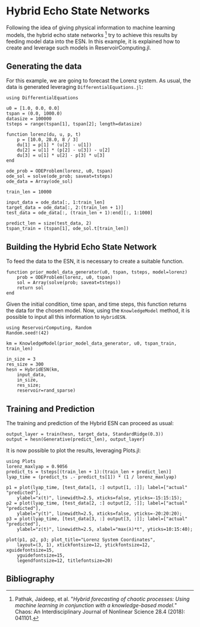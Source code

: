# Hybrid Echo State Networks

Following the idea of giving physical information to machine learning models, the hybrid echo state networks [^1] try to achieve this results by feeding model data into the ESN. In this example, it is explained how to create and leverage such models in ReservoirComputing.jl.

## Generating the data

For this example, we are going to forecast the Lorenz system. As usual, the data is generated leveraging `DifferentialEquations.jl`:

```@example hybrid
using DifferentialEquations

u0 = [1.0, 0.0, 0.0]
tspan = (0.0, 1000.0)
datasize = 100000
tsteps = range(tspan[1], tspan[2]; length=datasize)

function lorenz(du, u, p, t)
    p = [10.0, 28.0, 8 / 3]
    du[1] = p[1] * (u[2] - u[1])
    du[2] = u[1] * (p[2] - u[3]) - u[2]
    du[3] = u[1] * u[2] - p[3] * u[3]
end

ode_prob = ODEProblem(lorenz, u0, tspan)
ode_sol = solve(ode_prob; saveat=tsteps)
ode_data = Array(ode_sol)

train_len = 10000

input_data = ode_data[:, 1:train_len]
target_data = ode_data[:, 2:(train_len + 1)]
test_data = ode_data[:, (train_len + 1):end][:, 1:1000]

predict_len = size(test_data, 2)
tspan_train = (tspan[1], ode_sol.t[train_len])
```

## Building the Hybrid Echo State Network

To feed the data to the ESN, it is necessary to create a suitable function.

```@example hybrid
function prior_model_data_generator(u0, tspan, tsteps, model=lorenz)
    prob = ODEProblem(lorenz, u0, tspan)
    sol = Array(solve(prob; saveat=tsteps))
    return sol
end
```

Given the initial condition, time span, and time steps, this function returns the data for the chosen model. Now, using the `KnowledgeModel` method, it is possible to input all this information to `HybridESN`.

```@example hybrid
using ReservoirComputing, Random
Random.seed!(42)

km = KnowledgeModel(prior_model_data_generator, u0, tspan_train, train_len)

in_size = 3
res_size = 300
hesn = HybridESN(km,
    input_data,
    in_size,
    res_size;
    reservoir=rand_sparse)
```

## Training and Prediction

The training and prediction of the Hybrid ESN can proceed as usual:

```@example hybrid
output_layer = train(hesn, target_data, StandardRidge(0.3))
output = hesn(Generative(predict_len), output_layer)
```

It is now possible to plot the results, leveraging Plots.jl:

```@example hybrid
using Plots
lorenz_maxlyap = 0.9056
predict_ts = tsteps[(train_len + 1):(train_len + predict_len)]
lyap_time = (predict_ts .- predict_ts[1]) * (1 / lorenz_maxlyap)

p1 = plot(lyap_time, [test_data[1, :] output[1, :]]; label=["actual" "predicted"],
    ylabel="x(t)", linewidth=2.5, xticks=false, yticks=-15:15:15);
p2 = plot(lyap_time, [test_data[2, :] output[2, :]]; label=["actual" "predicted"],
    ylabel="y(t)", linewidth=2.5, xticks=false, yticks=-20:20:20);
p3 = plot(lyap_time, [test_data[3, :] output[3, :]]; label=["actual" "predicted"],
    ylabel="z(t)", linewidth=2.5, xlabel="max(λ)*t", yticks=10:15:40);

plot(p1, p2, p3; plot_title="Lorenz System Coordinates",
    layout=(3, 1), xtickfontsize=12, ytickfontsize=12, xguidefontsize=15,
    yguidefontsize=15,
    legendfontsize=12, titlefontsize=20)
```

## Bibliography

[^1]: Pathak, Jaideep, et al. "_Hybrid forecasting of chaotic processes: Using machine learning in conjunction with a knowledge-based model._" Chaos: An Interdisciplinary Journal of Nonlinear Science 28.4 (2018): 041101.
